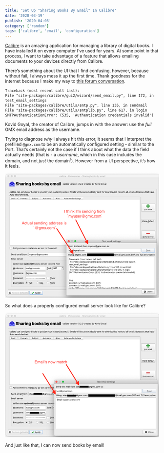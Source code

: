 ```yaml
---
title: 'Set Up "Sharing Books By Email" In Calibre'
date: '2020-03-19'
publish: '2020-04-05'
category: ['random']
tags: ['calibre', 'email', 'configuration']
---
```


[Calibre](https://calibre-ebook.com/) is an amazing application for managing a library of digital books. I have installed it on every computer I’ve used for years. At some point in that process, I want to take advantage of a feature that allows emailing documents to your devices directly from Calibre.

There’s something about the UI that I find confusing, however, because without fail, I always mess it up the first time. Thank goodness for the internet because I make my way to [this forum conversation](https://www.mobileread.com/forums/showthread.php?t=259331).

```
Traceback (most recent call last):
File "site-packages/calibre/gui2/wizard/send_email.py", line 172, in test_email_settings
File "site-packages/calibre/utils/smtp.py", line 135, in sendmail
File "site-packages/calibre/utils/smtplib.py", line 617, in login
SMTPAuthenticationError: (535, 'Authentication credentials invalid')
```

Kovid Goyal, the creator of Calibre, jumps in with the answer: use the _full_ GMX email address as the username.

Trying to diagnose _why_ I always hit this error, it seems that I interpret the prefilled `@gmx.com` to be an automatically configured setting - similar to the Port. That’s certainly not the case if I think about what the data the field actually needs (that is - a _username_, which in this case includes the domain, and not _just_ the domain<sup>[1](#footnotes)</sup><a id="fn1"></a>). However from a UI perspective, it’s how it feels.

![](./email-config-broken.png)

So what does a properly configured email server look like for Calibre?

![](./email-config-fixed.png)

And just like that, I can now send books by email!
